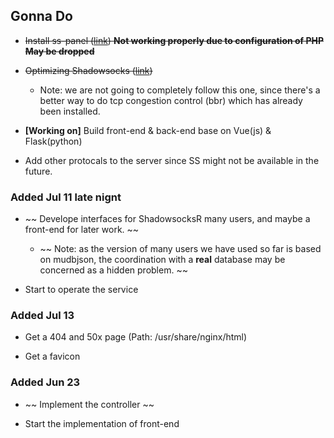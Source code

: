 ## Gonna Do

* ~~Install ss-panel ([link](https://sspanel.xyz/docs/install/manual)) **Not working properly due to configuration of PHP** **May be dropped**~~

* ~~Optimizing Shadowsocks ([link](http://www.jianshu.com/p/17522251883e))~~

    * Note: we are not going to completely follow this one, since there's a better way to do tcp congestion control (bbr) which has already been installed.


* **[Working on]** Build front-end & back-end base on Vue(js) & Flask(python) 

* Add other protocals to the server since SS might not be available in the future.

### Added Jul 11 late nignt

* ~~ Develope interfaces for ShadowsocksR many users, and maybe a front-end for later work. ~~

    * ~~ Note: as the version of many users we have used so far is based on mudbjson, the coordination with a **real** database may be concerned as a hidden problem. ~~

* Start to operate the service

### Added Jul 13

* Get a 404 and 50x page (Path: /usr/share/nginx/html)

* Get a favicon

### Added Jun 23

* ~~ Implement the controller ~~

* Start the implementation of front-end
